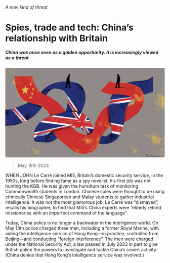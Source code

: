 ###### A new kind of threat

# Spies, trade and tech: China’s relationship with Britain 

##### China was once seen as a golden opportunity. It is increasingly viewed as a threat 

![image](images/20240518_BRD001.jpg) 

> May 16th 2024 

WHEN JOHN Le Carré joined MI5, Britain’s domestic security service, in the 1950s, long before finding fame as a spy novelist, his first job was not hunting the KGB. He was given the humdrum task of monitoring Commonwealth students in London. Chinese spies were thought to be using ethnically Chinese Singaporean and Malay students to gather industrial intelligence. It was not the most glamorous job. Le Carré was “dismayed”, recalls his biographer, to find that MI5’s China experts were “elderly retired missionaries with an imperfect command of the language”. 

Today, China policy is no longer a backwater in the intelligence world. On May 13th police charged three men, including a former Royal Marine, with aiding the intelligence service of Hong Kong—in practice, controlled from Beijing—and conducting “foreign interference”. The men were charged under the National Security Act, a law passed in July 2023 in part to give British police the powers to investigate and tackle China’s covert activity. (China denies that Hong Kong’s intelligence service was involved.)

